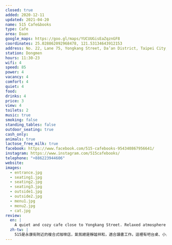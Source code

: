```yaml
---
closed: true
added: 2020-12-11
updated: 2021-04-20
name: 515 Cafe&books
type: Cafe
area: Daan
google_maps: https://goo.gl/maps/YUCUUGisEaZqznGF8
coordinates: 25.028862092968478, 121.53134643912153
address: No. 22, Lane 75, Yongkang Street, Da’an District, Taipei City, Taiwan 106
station: Dongmen
hours: 11:30-23
wifi: 4
speed: 85
power: 4
vacancy: 4
comfort: 4
quiet: 4
food: 
drinks: 4
price: 3
view: 4
toilets: 2
music: true
smoking: false
standing_tables: false
outdoor_seating: true
cash_only: 
animals: true
lactose_free_milk: true
facebook: https://www.facebook.com/515-cafebooks-954340867956641/
instagram: https://www.instagram.com/515cafebooks/
telephone: "+886223944606"
website: 
images:
  - entrance.jpg
  - seating1.jpg
  - seating2.jpg
  - seating3.jpg
  - outside1.jpg
  - outside2.jpg
  - menu1.jpg
  - menu2.jpg
  - cat.jpg
review:
  en: |
    A quiet and cozy cafe close to Yongkang Street. Relaxed atmosphere good for working or studying. There are counter seats, small tables, and a large worktable (which I think can be reserved). The outdoor seating looks like a good option when the weather is nice. There are two cats that may come up and say hi to you (you can find their names in the menu). The restroom facilities are quite basic.
  zh-tw: |
    515是永康街附近的複合式咖啡店，氣氛總是靜謐祥和，適合讀書工作。這裡有吧台桌、小桌和工作桌（我想大桌應該是能訂位的），戶外座位看起來在天氣好的時候也很舒適。這裡有兩隻熱情的好朋友，可能會來跟你打招呼唷！你還可以看到牠們的名字就寫在菜單上。
---
```

